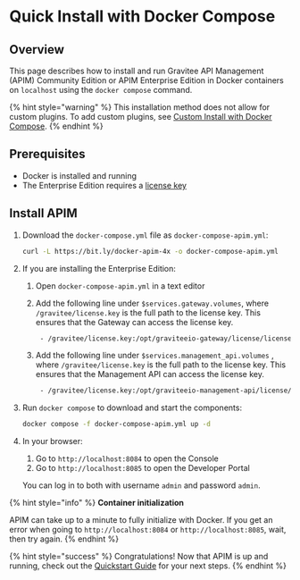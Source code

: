 # Quick Install with Docker Compose

## Overview

This page describes how to install and run Gravitee API Management (APIM) Community Edition or APIM Enterprise Edition in Docker containers on `localhost` using the `docker compose` command.

{% hint style="warning" %}
This installation method does not allow for custom plugins. To add custom plugins, see [Custom Install with Docker Compose](custom-install-with-docker-compose.md).
{% endhint %}

## Prerequisites

* Docker is installed and running
* The Enterprise Edition requires a [license key](https://www.gravitee.io/pricing)

## Install APIM

1.  Download the `docker-compose.yml` file as `docker-compose-apim.yml`:

    ```bash
    curl -L https://bit.ly/docker-apim-4x -o docker-compose-apim.yml
    ```
2. If you are installing the Enterprise Edition:
   1. Open `docker-compose-apim.yml` in a text editor
   2.  Add the following line under `$services.gateway.volumes`, where `/gravitee/license.key` is the full path to the license key. This ensures that the Gateway can access the license key.

       ```bash
        - /gravitee/license.key:/opt/graviteeio-gateway/license/license.key
       ```
   3.  &#x20;Add the following line under `$services.management_api.volumes` , where `/gravitee/license.key` is the full path to the license key. This ensures that the Management API can access the license key.

       ```bash
        - /gravitee/license.key:/opt/graviteeio-management-api/license/license.key
       ```
3.  Run `docker compose` to download and start the components:

    ```bash
    docker compose -f docker-compose-apim.yml up -d
    ```
4.  In your browser:

    1. Go to `http://localhost:8084` to open the Console
    2. Go to `http://localhost:8085` to open the Developer Portal

    You can log in to both with username `admin` and password `admin`.

{% hint style="info" %}
**Container initialization**

APIM can take up to a minute to fully initialize with Docker. If you get an error when going to `http://localhost:8084` or `http://localhost:8085`, wait, then try again.
{% endhint %}

{% hint style="success" %}
Congratulations! Now that APIM is up and running, check out the [Quickstart Guide](../../quickstart-guide/) for your next steps.
{% endhint %}
